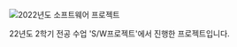 <img src="https://lh3.googleusercontent.com/u/1/drive-viewer/AAOQEOQYEUnIhZFvfUUXxAGQM57wMGZnl8SevTfcVhZgQTbXeolwLHGJOkh8SGNV-yKXzfBorZ9moyZlk2gYcgcrRBhb6gLdLA=w958-h959" alt="2022년도 소프트웨어 프로젝트"></img>

<div>
      22년도 2학기 전공 수업 'S/W프로젝트'에서 진행한 프로젝트입니다.<br>
</div>

<!--
<div align="center">
  <h1></h1>
  <a href="https://drive.google.com/file/d/1eyD4g4Kt1a8Hwr1YSwnuVDCtZ_-1u5uT/view">
      <img src="https://lh3.googleusercontent.com/u/1/drive-viewer/AAOQEOTEFxg4v4GIHrPW9d5wtTUBGTbSO8NrXs5wseWPJxezW0sT2BuI45UpYX7KVdHzO0rc2sBljyS8NXVr9zBCkhydZqieAg=w1920-h969"></img></a><br>
  👆 요약보고서 이미지를 클릭하시면, 결과보고서를 볼 수 있습니다.
  <h1></h1>
</div>
-->
